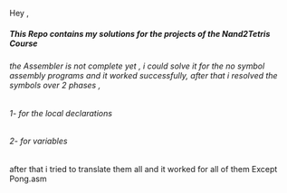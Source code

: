 Hey , 

##### This Repo contains my solutions for the projects of the Nand2Tetris Course

###### the Assembler is not complete yet , i could solve it for the no symbol assembly programs and it worked successfully, after that i resolved the symbols over 2 phases ,
###### 1- for the local declarations 
###### 2- for variables 

after that i tried to translate them all and it worked for all of them Except Pong.asm
